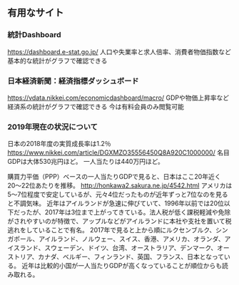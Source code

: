 ## 有用なサイト
### 統計Dashboard
https://dashboard.e-stat.go.jp/
人口や失業率と求人倍率、消費者物価指数など基本的な統計がグラフで確認できる

### 日本経済新聞：経済指標ダッシュボード
https://vdata.nikkei.com/economicdashboard/macro/
GDPや物価上昇率など経済系の統計がグラフで確認できる
今は有料会員のみ閲覧可能

### 2019年現在の状況について
日本の2018年度の実質成長率は1.2％
https://www.nikkei.com/article/DGXMZO35556450Q8A920C1000000/
名目GDPは大体530兆円ほど。
一人当たりは440万円ほど。

購買力平価（PPP）ベースの一人当たりGDPで見ると、日本はここ20年近く20〜22位あたりを推移。
http://honkawa2.sakura.ne.jp/4542.html
アメリカは5〜7位程度で安定しているが、元々4位だったものが近年ずっと7位なのを見ると不調気味。
近年はアイルランドが急速に伸びていて、1996年以前では20位以下だったが、2017年は3位まで上がってきている。法人税が低く課税軽減や免除がされやすいのが特徴で、アップルなどがアイルランドに本社や支社を置いて税逃れをしていることで有名。
2017年で見ると上から順にルクセンブルク、シンガポール、アイルランド、ノルウェー、スイス、香港、アメリカ、オランダ、アイスランド、スウェーデン、ドイツ、台湾、オーストラリア、デンマーク、オーストリア、カナダ、ベルギー、フィンランド、英国、フランス、日本となっている。
近年は比較的小国が一人当たりGDPが高くなっていることが順位からも読み取れる。

